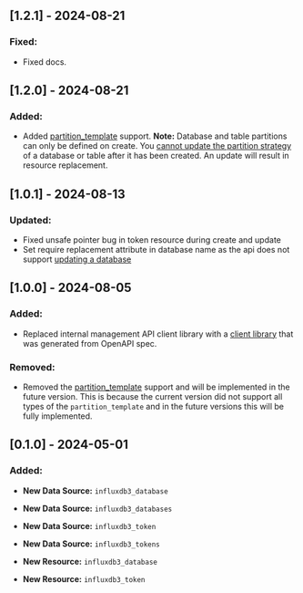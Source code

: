 ## [1.2.1] - 2024-08-21

### Fixed:

* Fixed docs. 
  
## [1.2.0] - 2024-08-21

### Added:

* Added [partition_template](https://docs.influxdata.com/influxdb/cloud-dedicated/admin/custom-partitions/partition-templates/) support. **Note:** Database and table partitions can only be defined on create. You [cannot update the partition strategy](https://docs.influxdata.com/influxdb/cloud-dedicated/admin/databases/create/#partition-templates-can-only-be-applied-on-create) of a database or table after it has been created. An update will result in resource replacement. 
  
## [1.0.1] - 2024-08-13

### Updated:

* Fixed unsafe pointer bug in token resource during create and update
* Set require replacement attribute in database name as the api does not support [updating a database](https://docs.influxdata.com/influxdb/cloud-dedicated/admin/databases/update/#database-names-cant-be-updated)
  
## [1.0.0] - 2024-08-05

### Added:

* Replaced internal management API client library with a [client library](https://github.com/komminarlabs/influxdb3) that was generated from OpenAPI spec.

### Removed:

* Removed the [partition_template](https://registry.terraform.io/providers/komminarlabs/influxdb3/latest/docs/resources/database#partition_template) support and will be implemented in the future version. This is because the current version did not support all types of the `partition_template` and in the future versions this will be fully implemented. 
  
## [0.1.0] - 2024-05-01

### Added:

* **New Data Source:** `influxdb3_database`
* **New Data Source:** `influxdb3_databases`
* **New Data Source:** `influxdb3_token`
* **New Data Source:** `influxdb3_tokens`

* **New Resource:** `influxdb3_database`
* **New Resource:** `influxdb3_token`
